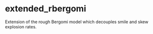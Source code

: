 # extended_rbergomi
Extension of the rough Bergomi model which decouples smile and skew explosion rates.
